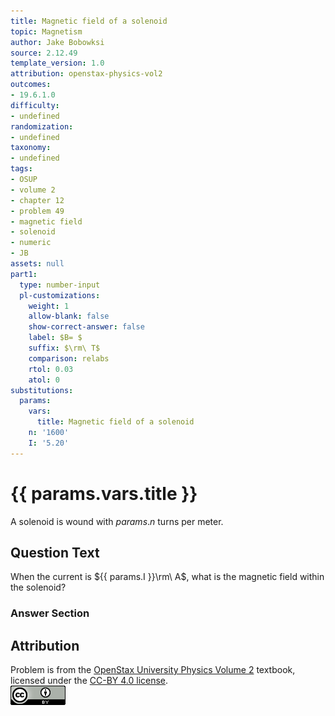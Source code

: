 ```yaml
---
title: Magnetic field of a solenoid
topic: Magnetism
author: Jake Bobowksi
source: 2.12.49
template_version: 1.0
attribution: openstax-physics-vol2
outcomes:
- 19.6.1.0
difficulty:
- undefined
randomization:
- undefined
taxonomy:
- undefined
tags:
- OSUP
- volume 2
- chapter 12
- problem 49
- magnetic field
- solenoid
- numeric
- JB
assets: null
part1:
  type: number-input
  pl-customizations:
    weight: 1
    allow-blank: false
    show-correct-answer: false
    label: $B= $
    suffix: $\rm\ T$
    comparison: relabs
    rtol: 0.03
    atol: 0
substitutions:
  params:
    vars:
      title: Magnetic field of a solenoid
    n: '1600'
    I: '5.20'
---
```

# {{ params.vars.title }}
A solenoid is wound with ${{ params.n }}$ turns per meter.
## Question Text

When the current is ${{ params.I }}\rm\ A$, what is the magnetic field within the solenoid?

### Answer Section

## Attribution

Problem is from the [OpenStax University Physics Volume 2](https://openstax.org/details/books/university-physics-volume-2) textbook, licensed under the [CC-BY 4.0 license](https://creativecommons.org/licenses/by/4.0/).<br>![Image representing the Creative Commons 4.0 BY license.](https://raw.githubusercontent.com/firasm/bits/master/by.png)